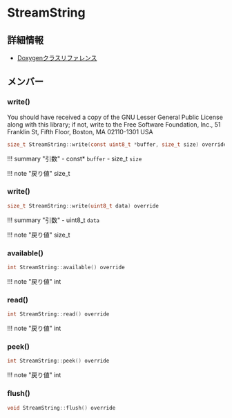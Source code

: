 # StreamString



## 詳細情報

- [Doxygenクラスリファレンス](https://lang-ship.com/reference/ESP32/1.0.2/class_stream_string.html)

## メンバー

### write()


You should have received a copy of the GNU Lesser General Public License along with this library; if not, write to the Free Software Foundation, Inc., 51 Franklin St, Fifth Floor, Boston, MA 02110-1301 USA 
```c
size_t StreamString::write(const uint8_t *buffer, size_t size) override
```

!!! summary "引数"
	- const* `buffer` 
	- size_t `size` 

!!! note "戻り値"
	size_t



### write()



```c
size_t StreamString::write(uint8_t data) override
```

!!! summary "引数"
	- uint8_t `data` 

!!! note "戻り値"
	size_t



### available()



```c
int StreamString::available() override
```

!!! note "戻り値"
	int



### read()



```c
int StreamString::read() override
```

!!! note "戻り値"
	int



### peek()



```c
int StreamString::peek() override
```

!!! note "戻り値"
	int



### flush()



```c
void StreamString::flush() override
```



